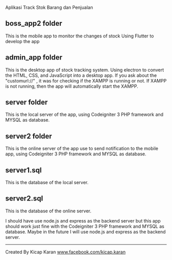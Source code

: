 Aplikasi Track Stok Barang dan Penjualan

boss_app2 folder
-------------------------
This is the mobile app to monitor the changes of stock
Using Flutter to develop the app


admin_app folder
-------------------------
This is the desktop app of stock tracking system. Using electron to convert the HTML, CSS, and JavaScript into a desktop app. If you ask about the "customurl://" , it was for checking if the XAMPP is running or not. If XAMPP is not running, then the app will automatically start the XAMPP.

server folder
-------------------------
This is the local server of the app, using Codeigniter 3 PHP framework and MYSQL as database.

server2 folder
-------------------------
This is the online server of the app use to send notification to the mobile app, using Codeigniter 3 PHP framework and MYSQL as database.

server1.sql
-------------------------
This is the database of the local server.

server2.sql
-------------------------
This is the database of the online server.

I should have use node.js and express as the backend server but this app should work just fine with the Codeigniter 3 PHP framework and MYSQL as database. Maybe in the future I will use node.js and express as the backend server.


**************************************************************

Created By Kicap Karan www.facebook.com/kicap.karan
